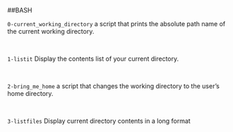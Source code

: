 ##BASH

```0-current_working_directory```
a script that prints the absolute path name of the current working directory.

<br>

```1-listit```
Display the contents list of your current directory.

<br>

```2-bring_me_home```
a script that changes the working directory to the user’s home directory.

<br>

```3-listfiles```
Display current directory contents in a long format
